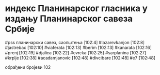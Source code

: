 # индекс Планинарског гласника у издању Планинарског савеза Србије

#pss
планинарски савез, саопштења
[102:4]
#lazarevkanjon
[102:8]
#jastrebac
[102:10]
#viaferata
[102:13]
#berim
[102:13]
#kanarata
[102:16]
#prenj
[102:19]
#djalica
[102:22]
#cvrcka
[102:25]
#sarplanina
[102:27]
#krplje
[102:38]
#acadamjanovic
[102:48]
#divcibare
[102:48]
#e7
[102:48]

обрађени бројеви
102
